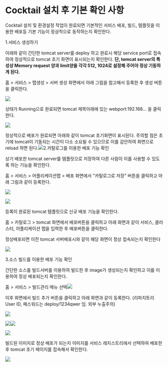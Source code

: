 # Cocktail 설치 후 기본 확인 사항

Cocktail 설치 및 환경설정 작업이 완료되면 기본적인 서비스 배포, 빌드, 템플릿을 이용한 배포등 기본 기능이 정상적으로 동작하는지 확인한다.

1.서비스 생성하기

아래와 같이 간단한 tomcat server를 deploy 하고 완료시 해당 service port로 접속하여 정상적으로 tomcat 초기 화면이 표시되는지 확인한다. **단, tomcat server의 특성상 Memory request 양과 limit양을 각각 512, 1024로 설정해 주어야 정상 기동하게 된다.**

홈 &gt; 서비스 &gt; 맵생성 &gt; 서버 생성 화면에서 아래 그림을 참고해서 등록한 후 생성 버튼을 클릭한다.

![](/assets/deploy1.jpeg)

상태가 Running으로 완료되면 tomcat 제목아래에 있는 webport:192.168... 을 클릭한다.

![](/assets/deploy2.jpeg)

정상적으로 배포가 완료되면 아래와 같이  tomcat 초기화면이 표시된다. 주의할 점은 초기에 tomcat이 기동되는 시간이 다소 소요될 수 있으므로 이를 감안하여 화면으로 reload 하면 된다.![](/assets/deploy3.jpeg)2.카탈로그를 이용한 배포 기능 확인

상기 배포한  tomcat server를 템플릿으로 저장하여 다른 사람이 이를 사용할 수 있도록 하는 기능을 확인한다.

홈 &gt; 서비스 &gt; 어플리케이션맵 &gt; 배포 화면에서 "카탈로그로 저장" 버튼을 클릭하고 아래 그림과 같이 등록한다.

![](/assets/deploy4.jpeg)

![](/assets/deploy5.jpeg)

등록이 완료된 tomcat 템플릿으로 신규 배포 기능을 확인한다.

홈 &gt; 카탈로그 &gt; tomcat 화면에서 배포버튼을 클릭하고 아래 화면과 같이 서비스,  클러스터, 어플리케이션 맵을 입력한 후 배포버튼을 클릭한다.

정상배포되면 이전 tomcat 서버배포시와 같이 해당 화면이 정상 접속되는지 확인한다

![](/assets/deploy6.jpeg)

3.소스 빌드를 이용한 배포 기능 확인

간단한 소스를 빌드서버를 이용하여 빌드한 후 image가 생성되는지 확인하고 이를 이용하여 정상 배포되는지 확인한다.

홈 &gt; 서비스 &gt; 빌드관리 메뉴 선택![](/assets/deploy13.jpeg)

이후 화면에서 빌드 추가 버튼을 클릭하고 아래 화면과 같이 등록한다. \(리파지토리 User ID, 패스워드는 deploy/1234qwer 임. 외부 누출주의\)

![](/assets/deploy7.jpeg)

![](/assets/deploy8.jpeg)![](/assets/deploy9.jpeg)



![](/assets/deploy10.jpeg)

빌드된 이미지로 정상 배포가 되는지 이미지를 서비스 레지스트리에서 선택하여 배포한 후 tomcat 초기 페이지를 접속해서 확인한다.



![](/assets/deploy11.jpeg)

